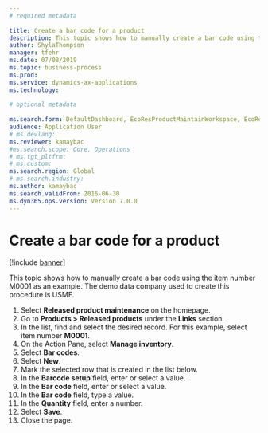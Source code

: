 ```yaml
--- 
# required metadata 
 
title: Create a bar code for a product
description: This topic shows how to manually create a bar code using the item number M0001 as an example. 
author: ShylaThompson
manager: tfehr 
ms.date: 07/08/2019
ms.topic: business-process 
ms.prod:  
ms.service: dynamics-ax-applications 
ms.technology:  
 
# optional metadata 
 
ms.search.form: DefaultDashboard, EcoResProductMaintainWorkspace, EcoResProductOpenCasesFormPart, EcoResProductDetailsExtended, InventItemBarcode, InventItemBarcodeLookup   
audience: Application User 
# ms.devlang:  
ms.reviewer: kamaybac
#ms.search.scope: Core, Operations 
# ms.tgt_pltfrm:  
# ms.custom:  
ms.search.region: Global
# ms.search.industry: 
ms.author: kamaybac
ms.search.validFrom: 2016-06-30 
ms.dyn365.ops.version: Version 7.0.0 
---
```

# Create a bar code for a product

[!include [banner](../../includes/banner.md)]

This topic shows how to manually create a bar code using the item number M0001 as an example. The demo data company used to create this procedure is USMF.

1. Select **Released product maintenance** on the homepage.
2. Go to **Products > Released products** under the **Links** section.
3. In the list, find and select the desired record. For this example, select item number **M0001**.
4. On the Action Pane, select **Manage inventory**.
5. Select **Bar codes**.
6. Select **New**.
7. Mark the selected row that is created in the list below.
8. In the **Barcode setup** field, enter or select a value.
9. In the **Bar code** field, enter or select a value.
10. In the **Bar code** field, type a value.  
11. In the **Quantity** field, enter a number.
12. Select **Save**.
13. Close the page. 

